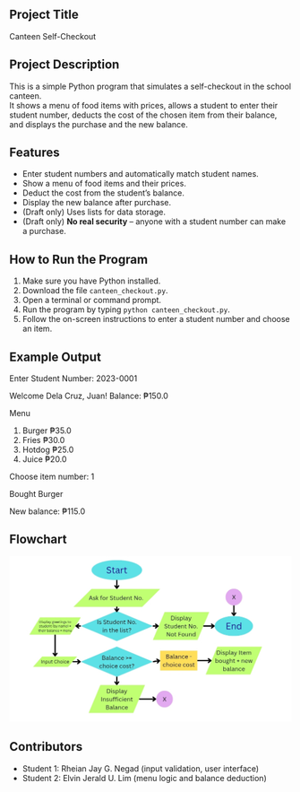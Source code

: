 ## Project Title
Canteen Self-Checkout

## Project Description
This is a simple Python program that simulates a self-checkout in the school canteen.  
It shows a menu of food items with prices, allows a student to enter their student number, deducts the cost of the chosen item from their balance, and displays the purchase and the new balance.

## Features
- Enter student numbers and automatically match student names.
- Show a menu of food items and their prices.
- Deduct the cost from the student’s balance.
- Display the new balance after purchase.
- (Draft only) Uses lists for data storage.
- (Draft only) **No real security** – anyone with a student number can make a purchase.

## How to Run the Program
1. Make sure you have Python installed.
2. Download the file `canteen_checkout.py`.
3. Open a terminal or command prompt.
4. Run the program by typing `python canteen_checkout.py`.
5. Follow the on-screen instructions to enter a student number and choose an item.

## Example Output

Enter Student Number: 2023-0001

Welcome Dela Cruz, Juan! Balance: ₱150.0

Menu
1. Burger ₱35.0
2. Fries ₱30.0
3. Hotdog ₱25.0
4. Juice ₱20.0

Choose item number: 1

Bought Burger

New balance: ₱115.0

## Flowchart

![flowchart.png](flowchart.jpg)

## Contributors
- Student 1: Rheian Jay G. Negad (input validation, user interface)
- Student 2: Elvin Jerald U. Lim (menu logic and balance deduction)
